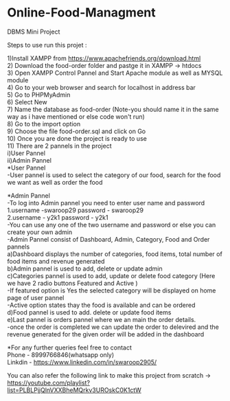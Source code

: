 # Online-Food-Managment
DBMS Mini Project



Steps to use run this projet : 

1)Install XAMPP from https://www.apachefriends.org/download.html<br />
2) Download the food-order folder and pastge it in XAMPP -> htdocs<br />
3) Open XAMPP Control Pannel and Start Apache module as well as MYSQL module<br />
4) Go to your web browser and search for localhost in address bar<br />
5) Go to PHPMyAdmin<br />
6) Select New<br />
7) Name the database as food-order (Note-you should name it in the same way as i have mentioned or else code won't run)<br />
8) Go to the import option<br />
9) Choose the file food-order.sql and click on Go<br />
10) Once you are done the project is ready to use<br />
11) There are 2 pannels in the project <br />
        i)User Pannel<br />
        ii)Admin Pannel<br />
*User Pannel<br />
-User pannel is used to select the category of our food, search for the food we want as well as order the food<br />

*Admin Pannel<br />
-To log into Admin pannel you need to enter user name and password <br />
        1.username -swaroop29 password - swaroop29<br />
        2.username - y2k1 password - y2k1<br />
-You can use any one of the two username and password or else you can create your own admin  <br />
-Admin Pannel consist of Dashboard, Admin, Category, Food and Order pannels  <br />
a)Dashboard displays the number of categories, food items, total number of food items and revenue generated<br />
b)Admin pannel is used to add, delete or update admin<br />
c)Categories pannel is used to add, update or delete food category (Here we have 2 radio buttons Featured and Active )<br />
        -If featured option is Yes the selected category will be displayed on home page of user pannel<br />
        -Active option states thay the food is available and can be ordered<br />
d)Food pannel is used to add. delete or update food items<br />
e)Last pannel is orders pannel where we an main the order details.<br />
    -once the order is completed we can update the order to delevired and the revenue generated for the given order will be added in the dashboard<br />
    
*For any further queries feel free to contact<br />
Phone - 8999766846(whatsapp only)<br />
Linkdin - https://www.linkedin.com/in/swaroop2905/<br />

You can also refer the following link to make this project from scratch -> https://youtube.com/playlist?list=PLBLPjjQlnVXXBheMQrkv3UROskC0K1ctW <br />
